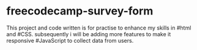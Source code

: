 # freecodecamp-survey-form
This project and code written is for practise to enhance my skills in #html and #CSS. subsequently i will be adding more features to make it responsive #JavaScript
to collect data from users.
